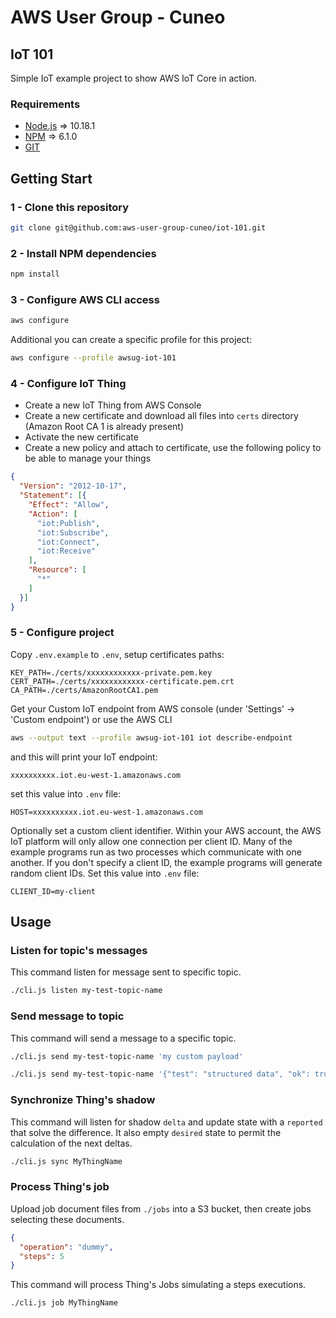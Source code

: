 # AWS User Group - Cuneo

## IoT 101

Simple IoT example project to show AWS IoT Core in action.

### Requirements

- [Node.js](https://nodejs.org/en/download/package-manager/) => 10.18.1
- [NPM](https://www.npmjs.com/) => 6.1.0
- [GIT](https://git-scm.com/book/en/v2/Getting-Started-Installing-Git)

## Getting Start

### 1 - Clone this repository

```bash
git clone git@github.com:aws-user-group-cuneo/iot-101.git
```

### 2 - Install NPM dependencies

```bash
npm install
```

### 3 - Configure AWS CLI access

```bash
aws configure
```

Additional you can create a specific profile for this project:

```bash
aws configure --profile awsug-iot-101
```

### 4 - Configure IoT Thing

- Create a new IoT Thing from AWS Console
- Create a new certificate and download all files into `certs` directory (Amazon Root CA 1 is already present)
- Activate the new certificate
- Create a new policy and attach to certificate, use the following policy to be able to manage your things
```json
{
  "Version": "2012-10-17",
  "Statement": [{
    "Effect": "Allow",
    "Action": [
      "iot:Publish",
      "iot:Subscribe",
      "iot:Connect",
      "iot:Receive"
    ],
    "Resource": [
      "*"
    ]
  }]
}
```

### 5 - Configure project

Copy `.env.example` to `.env`, setup certificates paths:
```
KEY_PATH=./certs/xxxxxxxxxxxx-private.pem.key
CERT_PATH=./certs/xxxxxxxxxxxx-certificate.pem.crt
CA_PATH=./certs/AmazonRootCA1.pem
```

Get your Custom IoT endpoint from AWS console (under 'Settings' -> 'Custom endpoint') or use the AWS CLI
```bash
aws --output text --profile awsug-iot-101 iot describe-endpoint
```
and this will print your IoT endpoint:
```
xxxxxxxxxx.iot.eu-west-1.amazonaws.com
```
set this value into `.env` file:
```
HOST=xxxxxxxxxx.iot.eu-west-1.amazonaws.com
```

Optionally set a custom client identifier. Within your AWS account, the AWS IoT platform will only allow one connection per client ID. Many of the example programs run as two processes which communicate with one another. If you don't specify a client ID, the example programs will generate random client IDs. Set this value into `.env` file:
```
CLIENT_ID=my-client
```

## Usage

### Listen for topic's messages

This command listen for message sent to specific topic.
```bash
./cli.js listen my-test-topic-name
```

### Send message to topic

This command will send a message to a specific topic.
```bash
./cli.js send my-test-topic-name 'my custom payload'
```
```bash
./cli.js send my-test-topic-name '{"test": "structured data", "ok": true}'
```

### Synchronize Thing's shadow

This command will listen for shadow `delta` and update state with a `reported` that solve the difference. It also empty `desired` state to permit the calculation of the next deltas.
```bash
./cli.js sync MyThingName
```

### Process Thing's job

Upload job document files from `./jobs` into a S3 bucket, then create jobs selecting these documents.
```json
{
  "operation": "dummy",
  "steps": 5
}
```

This command will process Thing's Jobs simulating a steps executions.
```bash
./cli.js job MyThingName
```
